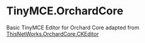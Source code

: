 # TinyMCE.OrchardCore
Basic TinyMCE Editor for Orchard Core adapted from [ThisNetWorks.OrchardCore.CKEditor](https://github.com/ThisNetWorks/ThisNetWorks.OrchardCore.CKEditor)
